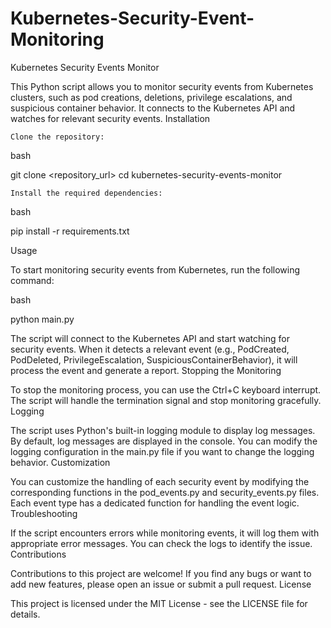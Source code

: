 # Kubernetes-Security-Event-Monitoring


Kubernetes Security Events Monitor

This Python script allows you to monitor security events from Kubernetes clusters, such as pod creations, deletions, privilege escalations, and suspicious container behavior. It connects to the Kubernetes API and watches for relevant security events.
Installation

    Clone the repository:

bash

git clone <repository_url>
cd kubernetes-security-events-monitor

    Install the required dependencies:

bash

pip install -r requirements.txt

Usage

To start monitoring security events from Kubernetes, run the following command:

bash

python main.py

The script will connect to the Kubernetes API and start watching for security events. When it detects a relevant event (e.g., PodCreated, PodDeleted, PrivilegeEscalation, SuspiciousContainerBehavior), it will process the event and generate a report.
Stopping the Monitoring

To stop the monitoring process, you can use the Ctrl+C keyboard interrupt. The script will handle the termination signal and stop monitoring gracefully.
Logging

The script uses Python's built-in logging module to display log messages. By default, log messages are displayed in the console. You can modify the logging configuration in the main.py file if you want to change the logging behavior.
Customization

You can customize the handling of each security event by modifying the corresponding functions in the pod_events.py and security_events.py files. Each event type has a dedicated function for handling the event logic.
Troubleshooting

If the script encounters errors while monitoring events, it will log them with appropriate error messages. You can check the logs to identify the issue.
Contributions

Contributions to this project are welcome! If you find any bugs or want to add new features, please open an issue or submit a pull request.
License

This project is licensed under the MIT License - see the LICENSE file for details.
